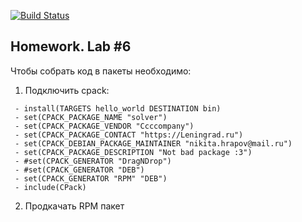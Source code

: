 [![Build Status](https://travis-ci.com/TsarProgram/lab06.svg?branch=master)](https://travis-ci.com/TsarProgram/lab06)

## Homework. Lab #6

Чтобы собрать код в пaкеты необходимо: 

1. Подключить cpack:
```
 - install(TARGETS hello_world DESTINATION bin)
 - set(CPACK_PACKAGE_NAME "solver")
 - set(CPACK_PACKAGE_VENDOR "Ccccompany")
 - set(CPACK_PACKAGE_CONTACT "https://Leningrad.ru")
 - set(CPACK_DEBIAN_PACKAGE_MAINTAINER "nikita.hrapov@mail.ru")
 - set(CPACK_PACKAGE_DESCRIPTION "Not bad package :3")
 - #set(CPACK_GENERATOR "DragNDrop")
 - #set(CPACK_GENERATOR "DEB")
 - set(CPACK_GENERATOR "RPM" "DEB")
 - include(CPack)
```
2. Продкачать RPM пакет
